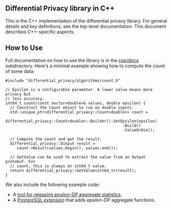 ## Differential Privacy library in C++

This is the C++ implementation of the differential privacy library. For general
details and key definitions, see the top-level documentation.
This document describes C++-specific aspects.

## How to Use

Full documentation on how to use the library is in the
[cpp/docs](https://github.com/google/differential-privacy/tree/main/cc/docs)
subdirectory. Here's a minimal example showing how to compute the count of some
data:

```
#include "differential_privacy/algorithms/count.h"

// Epsilon is a configurable parameter. A lower value means more privacy but
// less accuracy.
int64_t count(const vector<double>& values, double epsilon) {
  // Construct the Count object to run on double inputs.
  std::unique_ptr<differential_privacy::Count<double>> count =
     differential_privacy::Count<double>::Builder().SetEpsilon(epsilon)
                                                   .Build()
                                                   .ValueOrDie();

  // Compute the count and get the result.
  differential_privacy::Output result =
     count->Result(values.begin(), values.end());

  // GetValue can be used to extract the value from an Output protobuf. For
  // count, this is always an int64_t value.
  return differential_privacy::GetValue<int64_t>(result);
}
```

We also include the following example code:
- A [tool for releasing epsilon-DP aggregate statistics](https://github.com/google/differential-privacy/tree/main/examples/cc/).
- A [PostgreSQL extension](https://github.com/google/differential-privacy/tree/main/cc/postgres)
that adds epsilon-DP aggregate functions.


